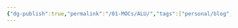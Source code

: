 ```yaml
---
{"dg-publish":true,"permalink":"/01-MOCs/ALU/","tags":["personal/blog","计算机组成原理","hardware"]}
---
```


